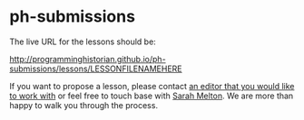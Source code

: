 # ph-submissions

The live URL for the lessons should be:

http://programminghistorian.github.io/ph-submissions/lessons/LESSONFILENAMEHERE

If you want to propose a lesson, please contact [an editor that you would like to work with](http://programminghistorian.org/project-team)  or feel free to touch base with [Sarah Melton](mailto:sarah.melton@bc.edu). We are more than happy to walk you through the process.
